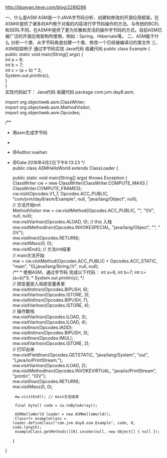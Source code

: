 http://blueyan.iteye.com/blog/2288286

一、什么是ASM
    ASM是一个JAVA字节码分析、创建和修改的开源应用框架。在ASM中提供了诸多的API用于对类的内容进行字节码操作的方法。与传统的BCEL和SERL不同，在ASM中提供了更为优雅和灵活的操作字节码的方式。目前ASM已被广泛的开源应用架构所使用，例如：Spring、Hibernate等。
二、ASM能干什么
    分析一个类、从字节码角度创建一个类、修改一个已经被编译过的类文件
三、ASM初探例子
通过字节码实现
Java代码  收藏代码
public class Example {  
    public static void main(String[] args) {  
        int a = 6;  
        int b = 7;  
        int c = (a + b) * 3;  
        System.out.println(c);  
    }  
}  
 实现代码如下：
Java代码  收藏代码
package com.jvm.day8.asm;  
  
import org.objectweb.asm.ClassWriter;  
import org.objectweb.asm.MethodVisitor;  
import org.objectweb.asm.Opcodes;  
  
/** 
 * 用asm生成字节码 
 *  
 * @Author:xuehan 
 * @Date:2016年4月2日下午6:13:23 
 */  
public class ASMHelloWorld extends ClassLoader {  
  
    public static void main(String[] args) throws Exception {  
        ClassWriter cw = new ClassWriter(ClassWriter.COMPUTE_MAXS | ClassWriter.COMPUTE_FRAMES);  
        cw.visit(Opcodes.V1_7, Opcodes.ACC_PUBLIC, "com/jvm/day8/asm/Example", null, "java/lang/Object", null);  
        // 方法开始init  
        MethodVisitor mw = cw.visitMethod(Opcodes.ACC_PUBLIC, "<init>", "()V", null, null);  
        mw.visitVarInsn(Opcodes.ALOAD, 0); // this 入栈  
        mw.visitMethodInsn(Opcodes.INVOKESPECIAL, "java/lang/Object", "<init>", "()V");  
        mw.visitInsn(Opcodes.RETURN);  
        mw.visitMaxs(0, 0);  
        mw.visitEnd(); // 方法init结束  
        // main方法开始  
        mw = cw.visitMethod(Opcodes.ACC_PUBLIC + Opcodes.ACC_STATIC, "main", "([Ljava/lang/String;)V", null, null);  
        /** 
         * 使用ASM，通过字节码 完成以下代码： int a=6; int b=7; int c=(a+b)*3; 
         * System.out.println(c); 
         */  
        // 把变量放入局部变量表里  
        mw.visitIntInsn(Opcodes.BIPUSH, 6);  
        mw.visitVarInsn(Opcodes.ISTORE, 3);  
        mw.visitIntInsn(Opcodes.BIPUSH, 7);  
        mw.visitVarInsn(Opcodes.ISTORE, 4);  
        // 操作数栈  
        mw.visitVarInsn(Opcodes.ILOAD, 3);  
        mw.visitVarInsn(Opcodes.ILOAD, 4);  
        mw.visitInsn(Opcodes.IADD);  
        mw.visitIntInsn(Opcodes.BIPUSH, 3);  
        mw.visitInsn(Opcodes.IMUL);  
        mw.visitVarInsn(Opcodes.ISTORE, 2);  
        // 打印出来  
        mw.visitFieldInsn(Opcodes.GETSTATIC, "java/lang/System", "out", "Ljava/io/PrintStream;");  
        mw.visitVarInsn(Opcodes.ILOAD, 2);  
        mw.visitMethodInsn(Opcodes.INVOKEVIRTUAL, "java/io/PrintStream", "println", "(I)V");  
        mw.visitInsn(Opcodes.RETURN);  
        mw.visitMaxs(0, 0);  
  
        mw.visitEnd(); // main方法结束  
  
        final byte[] code = cw.toByteArray();  
  
        ASMHelloWorld loader = new ASMHelloWorld();  
        Class<?> exampleClass = loader.defineClass("com.jvm.day8.asm.Example", code, 0, code.length);  
        exampleClass.getMethods()[0].invoke(null, new Object[] { null });  
  
    }  
  
}  